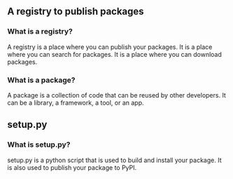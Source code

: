 
## A registry to publish packages

### What is a registry?

A registry is a place where you can publish your packages. It is a place where you can search for packages. It is a place where you can download packages.

### What is a package?

A package is a collection of code that can be reused by other developers. It can be a library, a framework, a tool, or an app.

## setup.py

### What is setup.py?

setup.py is a python script that is used to build and install your package. It is also used to publish your package to PyPI.